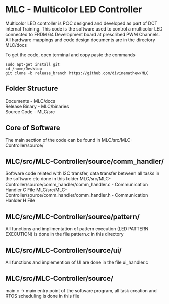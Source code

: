 # MLC - Multicolor LED Controller 

Multicolor LED controller is POC designed and developed as part of DCT internal Training. This code is the software used to control a multicolor LED connected to FRDM 64 Development board at prescribed PWM Channels. All hardware mappings and code design documents are in the directory MLC/docs

To get the code, open terminal and copy paste the commands
  
`sudo apt-get install git`  
`cd /home/Desktop`  
`git clone -b release_branch https://github.com/divinemathew/MLC`   

## Folder Structure

Documents             -     MLC/docs  
Release Binary        -     MLC/binaries  
Source Code           -     MLC/src  


## Core of Software 
The main section of the code can be found in 
MLC/src/MLC-Controller/source/

## MLC/src/MLC-Controller/source/comm_handler/
Software code related with I2C transfer, data transfer between all tasks in the software etc done in this folder
MLC/src/MLC-Controller/source/comm_handler/comm_handler.c   - Communication Handler C File
MLC/src/MLC-Controller/source/comm_handler/comm_handler.h   - Communication Hanlder H File

## MLC/src/MLC-Controller/source/pattern/
All functions and implimentation of pattern execution (LED PATTERN EXECUTION) is done in the file pattern.c in this directory

## MLC/src/MLC-Controller/source/ui/
All functions and implemention of UI are done in the file ui_handler.c

## MLC/src/MLC-Controller/source/
main.c -> main entry point of the software program, all task creation and RTOS scheduling is done in this file
